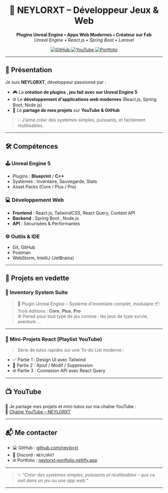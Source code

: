 <h1 align="center">🚀 NEYLORXT – Développeur Jeux & Web</h1>

<p align="center">
  <strong>Plugins Unreal Engine • Apps Web Modernes • Créateur sur Fab</strong><br>
  <em>Unreal Engine • React.js • Spring Boot • Laravel</em>
</p>

<p align="center">
  <a href="https://github.com/neylorxt" target="_blank">
    <img src="https://img.shields.io/badge/GitHub-181717?style=for-the-badge&logo=github&logoColor=white" alt="GitHub"/>
  </a>
  <a href="https://www.youtube.com/@NEYLORXT" target="_blank">
    <img src="https://img.shields.io/badge/YouTube-FF0000?style=for-the-badge&logo=youtube&logoColor=white" alt="YouTube"/>
  </a>
  <a href="https://neylorxt-portfolio.netlify.app" target="_blank">
    <img src="https://img.shields.io/badge/Portfolio-00C853?style=for-the-badge&logo=netlify&logoColor=white" alt="Portfolio"/>
  </a>
</p>

---

## 👋 Présentation

Je suis **NEYLORXT**, développeur passionné par :
- 🎮 La **création de plugins , jeu fait avec sur Unreal Engine 5**
- 🌐 Le **développement d'applications web modernes** (React.js, Spring Boot, Node js)
- 🎥 Le **partage de mes projets** sur **YouTube & GitHub**

> 💡 J’aime créer des systèmes simples, puissants, et facilement réutilisables.

---

## 🛠️ Compétences

### 🕹 Unreal Engine 5
- Plugins : **Blueprint** / **C++**
- Systèmes : Inventaire, Sauvegarde, Stats
- Asset Packs (Core / Plus / Pro)

### 💻 Développement Web
- **Frontend** : React.js, TailwindCSS, React Query, Context API
- **Backend** : Spring Boot , Node.js
- **API** : Sécurisées & Performantes

### ⚙️ Outils & IDE
- Git, GitHub
- Postman
- WebStorm, IntelliJ (JetBrains)

---

## 🌟 Projets en vedette

### 🎒 Inventory System Suite
> 🧩 Plugin Unreal Engine – Système d'inventaire complet, modulaire
> 📦 Trois éditions : **Core**, **Plus**, **Pro**  
> ⚙️ Pensé pour tout type de jeu comme : les jeux de type survie, aventure ...

---

### 🧪 Mini-Projets React (Playlist YouTube)
> Série de tutos rapides sur une To-do List moderne :
- ✅ Partie 1 : Design UI avec Tailwind
- 🔁 Partie 2 : Ajout / Modif / Suppression
- 🌐 Partie 3 : Connexion API avec React Query

---

## 📺 YouTube

🎥 Je partage mes projets et mini-tutos sur ma chaîne YouTube :  
🔗 [Chaîne YouTube – NEYLORXT](https://www.youtube.com/@NEYLORXT)

---

## 📬 Me contacter

- 💻 GitHub : [github.com/neylorxt](https://github.com/neylorxt)
- 💬 Discord : `NEYLORXT`
- 🌐 Portfolio : [neylorxt-portfolio.netlify.app](https://neylorxt-portfolio.netlify.app)

---

> ✨ *"Créer des systèmes simples, puissants et réutilisables – que ce soit dans un jeu ou une app web."*

---

